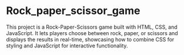 # Rock_paper_scissor_game
This project is a Rock-Paper-Scissors game built with HTML, CSS, and JavaScript. It lets players choose between rock, paper, or scissors and displays the results in real-time, showcasing how to combine CSS for styling and JavaScript for interactive functionality.
